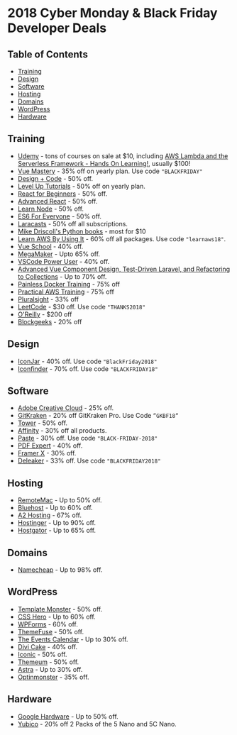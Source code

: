 # 2018 Cyber Monday & Black Friday Developer Deals

## Table of Contents
- [Training](#training)
- [Design](#design)
- [Software](#software)
- [Hosting](#hosting)
- [Domains](#domains)
- [WordPress](#wordpress)
- [Hardware](#hardware)


## Training
* [Udemy](https://www.udemy.com/) - tons of courses on sale at $10, including [AWS Lambda and the Serverless Framework - Hands On Learning!](https://www.udemy.com/aws-lambda-serverless/), usually $100!
* [Vue Mastery](https://www.vuemastery.com/) - 35% off on yearly plan. Use code `"BLACKFRIDAY"`
* [Design + Code](https://designcode.io/) - 50% off.
* [Level Up Tutorials](https://www.leveluptutorials.com/) - 50% off on yearly plan.
* [React for Beginners](https://reactforbeginners.com/) - 50% off.
* [Advanced React](https://advancedreact.com/) - 50% off.
* [Learn Node](https://learnnode.com/) - 50% off.
* [ES6 For Everyone](https://es6.io/) - 50% off.
* [Laracasts](https://laracasts.com/sales/2018) - 50% off all subscriptions.
* [Mike Driscoll's Python books](https://www.blog.pythonlibrary.org/2018/11/21/black-friday-cyber-monday-sale-2018/) - most for $10
* [Learn AWS By Using It](https://www.kylegalbraith.com/learn-aws) - 60% off all packages. Use code `"learnaws18"`.
* [Vue School](https://vueschool.io/) - 40% off.
* [MegaMaker](https://megamaker.co/blackfriday/) - Upto 65% off.
* [VSCode Power User](https://vscode.pro/) - 40% off.
* [Advanced Vue Component Design, Test-Driven Laravel, and Refactoring to Collections](https://adamwathan.me/black-friday-2018/) - Up to 70% off.
* [Painless Docker Training](https://painlessdocker.com/black-friday-deals/) - 75% off
* [Practical AWS Training](https://practicalaws.com/black-friday-deals/) - 75% off
* [Pluralsight](https://learn.pluralsight.com/offers/2018/black-friday) - 33% off
* [LeetCode](https://leetcode.com/subscribe/) - $30 off. Use code `"THANKS2018"`
* [O'Reilly](https://www.oreilly.com/online-learning/cybermonday-2018.html) - $200 off
* [Blockgeeks](https://courses.blockgeeks.com/enrollment/) - 20% off


## Design
* [IconJar](https://geticonjar.com/) - 40% off. Use code `"BlackFriday2018"`
* [Iconfinder](https://www.iconfinder.com/) - 70% off. Use code `"BLACKFRIDAY18"`

## Software
* [Adobe Creative Cloud](https://www.adobe.com/) - 25% off.
* [GitKraken](https://www.gitkraken.com/) - 20% off GitKraken Pro. Use Code `”GKBF18”`
* [Tower](https://www.git-tower.com/) - 50% off.
* [Affinity](https://affinity.serif.com) - 30% off all products.
* [Paste](https://pasteapp.me/) - 30% off. Use code `"BLACK-FRIDAY-2018"`
* [PDF Expert](https://pdfexpert.com/) - 40% off.
* [Framer X](https://framer.com/) - 30% off.
* [Deleaker](http://deleaker.com/order.html) - 33% off. Use code `"BLACKFRIDAY2018"`

## Hosting
* [RemoteMac](https://remotemac.io/blackfriday) - Up to 50% off.
* [Bluehost](https://www.bluehost.com/special/black-friday-sale) - Up to 60% off.
* [A2 Hosting](https://www.a2hosting.com/) - 67% off.
* [Hostinger](https://www.hostinger.com/) - Up to 90% off.
* [Hostgator](https://www.hostgator.com/) - Up to 65% off.

## Domains
* [Namecheap](https://www.namecheap.com/domain-web-hosting-ssl-deals/black-friday/) - Up to 98% off.

## WordPress
* [Template Monster](https://www.templatemonster.com/) - 50% off.
* [CSS Hero](https://www.csshero.org) - Up to 60% off.
* [WPForms](https://wpforms.com/) - 60% off.
* [ThemeFuse](https://themefuse.com/) - 50% off.
* [The Events Calendar](https://theeventscalendar.com/) - Up to 30% off.
* [Divi Cake](https://divicake.com/black-friday/) - 40% off.
* [Iconic](https://iconicwp.com/bundles/) - 50% off.
* [Themeum](https://www.themeum.com/black-friday/) - 50% off.
* [Astra](https://wpastra.com) - Up to 30% off.
* [Optinmonster](https://optinmonster.com/) - 35% off.

## Hardware
* [Google Hardware](https://store.google.com/category/black_friday_cyber_monday_promos) - Up to 50% off.
* [Yubico](https://www.yubico.com/save/) - 20% off 2 Packs of the 5 Nano and 5C Nano.
